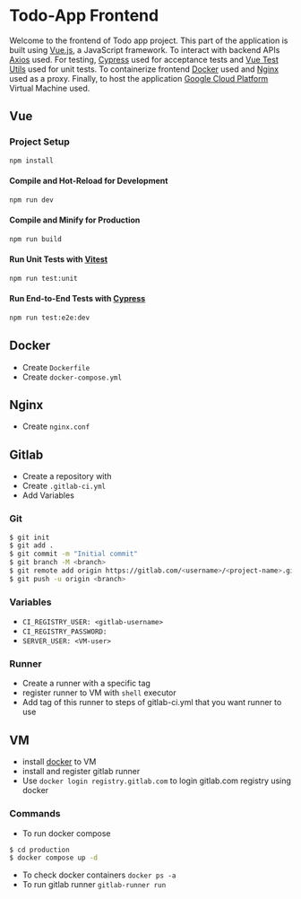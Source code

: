# Todo-App Frontend

Welcome to the frontend of Todo app project. This part of the application is built using [Vue.js](https://vuejs.org), a JavaScript framework. To interact with backend APIs [Axios](https://axios-http.com) used. For testing, [Cypress](https://www.cypress.io) used for acceptance tests and [Vue Test Utils](https://vue-test-utils.vuejs.org) used for unit tests. To containerize frontend [Docker](https://www.docker.com) used and [Nginx](https://www.nginx.com) used as a proxy. Finally, to host the application [Google Cloud Platform](https://cloud.google.com) Virtual Machine used.

## Vue

### Project Setup

```sh
npm install
```

#### Compile and Hot-Reload for Development

```sh
npm run dev
```

#### Compile and Minify for Production

```sh
npm run build
```

#### Run Unit Tests with [Vitest](https://vitest.dev/)

```sh
npm run test:unit
```

#### Run End-to-End Tests with [Cypress](https://www.cypress.io/)

```sh
npm run test:e2e:dev
```

## Docker
* Create `Dockerfile`
* Create `docker-compose.yml`

## Nginx
* Create `nginx.conf`

## Gitlab
* Create a repository with <project-name>
* Create `.gitlab-ci.yml`
* Add Variables

### Git
```sh
$ git init
$ git add .
$ git commit -m "Initial commit"
$ git branch -M <branch>
$ git remote add origin https://gitlab.com/<username>/<project-name>.git
$ git push -u origin <branch>
```

### Variables
* `CI_REGISTRY_USER: <gitlab-username>`
* `CI_REGISTRY_PASSWORD:` [<gitlab-personal-access-token>](https://docs.gitlab.com/ee/user/profile/personal_access_tokens.html)
* `SERVER_USER: <VM-user>`

### Runner
* Create a runner with a specific tag
* register runner to VM with `shell` executor
* Add tag of this runner to steps of gitlab-ci.yml that you want runner to use

## VM
* install [docker](https://docs.docker.com/engine/install/ubuntu/) to VM
* install and register gitlab runner
* Use `docker login registry.gitlab.com` to login gitlab.com registry using docker

### Commands
* To run docker compose
```sh
$ cd production
$ docker compose up -d
```
* To check docker containers `docker ps -a`
* To run gitlab runner `gitlab-runner run`